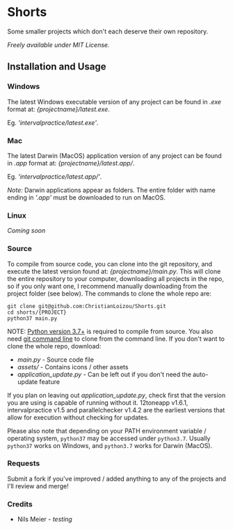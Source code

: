 # Shorts
Some smaller projects which don't each deserve their own repository. 

*Freely available under MIT License.*

## Installation and Usage
### Windows
The latest Windows executable version of any project can be found in _.exe_ format at: *{projectname}/latest.exe*.

Eg. *'intervalpractice/latest.exe'*.

### Mac
The latest Darwin (MacOS) application version of any project can be found in _.app_ format at: *{projectname}/latest.app/*.

Eg. *'intervalpractice/latest.app/'*.

*Note:* Darwin applications appear as folders. The entire folder with name ending in *'.app'* must be downloaded to run on MacOS.

### Linux
*Coming soon*

### Source
To compile from source code, you can clone into the git repository, and execute the latest version found at: *{projectname}/main.py*. This will clone the entire repository to your computer, downloading all projects in the repo, so if you only want one, I recommend manually downloading from the project folder (see below).
The commands to clone the whole repo are:

```
git clone git@github.com:ChristianLoizou/Shorts.git
cd shorts/{PROJECT}
python37 main.py
``` 

NOTE: [Python version 3.7+](https://python.org/downloads/) is required to compile from source. You also need [git command line](https://git-scm.com/) to clone from the command line. If you don't want to clone the whole repo, download:
 - *main.py* - Source code file
 - *assets/* - Contains icons / other assets
 - *application_update.py* - Can be left out if you don't need the auto-update feature

 If you plan on leaving out *application_update.py*, check first that the version you are using is capable of running without it. 12toneapp v1.6.1, intervalpractice v1.5 and parallelchecker v1.4.2 are the earliest versions that allow for execution without checking for updates.

Please also note that depending on your PATH environment variable / operating system, `python37`  may be accessed under `python3.7`. Usually `python37` works on Windows, and `python3.7` works for Darwin (MacOS). 
### Requests
Submit a fork if you've improved / added anything to any of the projects and I'll review and merge!
### Credits
- Nils Meier - *testing*
